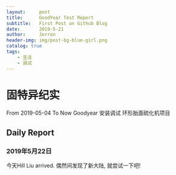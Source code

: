 ```yaml
---
layout:     post
title:      GoodYear Test Report
subtitle:   First Post on Github Blog
date:       2019-5-21
author:     Jerron
header-img: img/post-bg-blue-girl.png
catalog: true
tags:
    - 生活
    - 调试
---
```

# 固特异纪实
From 2019-05-04 To Now
Goodyear 安装调试 环形胎面硫化机项目
## Daily Report
### 2019年5月22日
今天Hill Liu arrived.
偶然间发现了新大陆, 就尝试一下吧!
